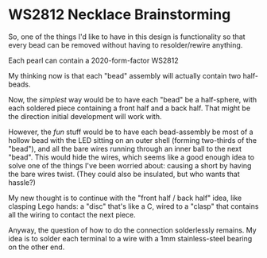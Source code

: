 # WS2812 Necklace Brainstorming

So, one of the things I'd like to have in this design is functionality so that every bead can be removed without having to resolder/rewire anything.

Each pearl can contain a 2020-form-factor WS2812

My thinking now is that each "bead" assembly will actually contain two half-beads.

Now, the *simplest* way would be to have each "bead" be a half-sphere, with each soldered piece containing a front half and a back half. That might be the direction initial development will work with.

However, the *fun* stuff would be to have each bead-assembly be most of a hollow bead with the LED sitting on an outer shell (forming two-thirds of the "bead"), and all the bare wires running through an inner ball to the next "bead". This would hide the wires, which seems like a good enough idea to solve one of the things I've been worried about: causing a short by having the bare wires twist. (They could also be insulated, but who wants that hassle?)

My new thought is to continue with the "front half / back half" idea, like clasping Lego hands: a "disc" that's like a C, wired to a "clasp" that contains all the wiring to contact the next piece.

Anyway, the question of how to do the connection solderlessly remains. My idea is to solder each terminal to a wire with a 1mm stainless-steel bearing on the other end.
